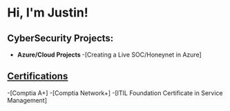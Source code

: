 <h1>Hi, I'm Justin! </h1>

<h2>CyberSecurity Projects:</h2>

- <b> Azure/Cloud Projects </b>
  -[Creating a Live SOC/Honeynet in Azure]
<h2><ins>Certifications </ins> </h2>

-[Comptia A+]
-[Comptia Network+]
-[ITIL Foundation Certificate in Service Management]

